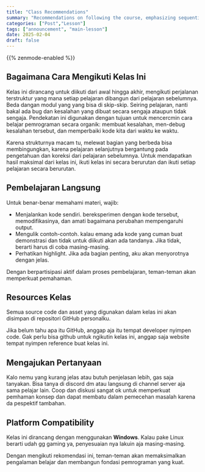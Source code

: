 ```yaml
---
title: "Class Recommendations"
summary: "Recommendations on following the course, emphasizing sequential learning, hands-on coding, GitHub resources, Discord for questions, and platform compatibility"
categories: ["Post","Lesson"]
tags: ["announcement", "main-lesson"]
date: 2025-02-04
draft: false
---
```

{{% zenmode-enabled %}}
## Bagaimana Cara Mengikuti Kelas Ini

Kelas ini dirancang untuk diikuti dari awal hingga akhir, mengikuti perjalanan terstruktur yang mana setiap pelajaran dibangun dari pelajaran sebelumnya. Beda dangan modul yang yang bisa di skip-skip. Seiring pelajaran, nanti bakal ada bug dan kesalahan yang dibuat secara sengaja ataupun tidak sengaja. Pendekatan ini digunakan dengan tujuan untuk mencercmin cara belajar pemrograman secara organik: membuat kesalahan, men-debug kesalahan tersebut, dan memperbaiki kode kita dari waktu ke waktu.

Karena strukturnya macam tu, melewat bagian yang berbeda bisa membingungkan, karena pelajaran selanjutnya bergantung pada pengetahuan dan koreksi dari pelajaran sebelumnya. Untuk mendapatkan hasil maksimal dari kelas ini, ikuti kelas ini secara berurutan dan ikuti setiap pelajaran secara berurutan.

## Pembelajaran Langsung

Untuk benar-benar memahami materi, wajib:
- Menjalankan kode sendiri. bereksperimen dengan kode tersebut, memodifikasinya, dan amati bagaimana perubahan mempengaruhi output.
- Mengulik contoh-contoh. kalau emang ada kode yang cuman buat demonstrasi dan tidak untuk diikuti akan ada tandanya. Jika tidak, berarti harus di coba masing-masing.
- Perhatikan highlight. Jika ada bagian penting, aku akan menyorotnya dengan jelas.

Dengan berpartisipasi aktif dalam proses pembelajaran, teman-teman akan memperkuat pemahaman.

## Resources Kelas

Semua source code dan asset yang digunakan dalam kelas ini akan disimpan di repositori GitHub personalku.

Jika belum tahu apa itu GitHub, anggap aja itu tempat developer nyimpen code. Gak perlu bisa github untuk ngikutin kelas ini, anggap saja website tempat nyimpen reference buat kelas ini.

## Mengajukan Pertanyaan

Kalo nemu yang kurang jelas atau butuh penjelasan lebih, 
gas saja tanyakan. Bisa tanya di discord dm atau langsung di channel server aja sama pelajar lain. Coop dan diskusi sangat ok untuk memperkuat pemhaman konsep dan dapat membatu dalam pemecehan masalah karena da pespektif tambahan.

## Platform Compatibility

Kelas ini dirancang dengan menggunakan **Windows**. Kalau pake Linux berarti udah gg gaming ya, penyesuaian nya lakuin aja masing-masing.

Dengan mengikuti rekomendasi ini, teman-teman akan memaksimalkan pengalaman belajar dan membangun fondasi pemrograman yang kuat.
